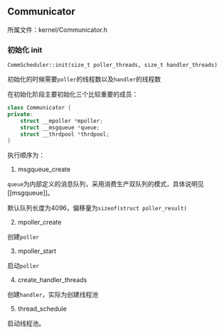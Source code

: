 ## Communicator

所属文件：kernel/Communicator.h

### 初始化 init

`CommScheduler::init(size_t poller_threads, size_t handler_threads)`

初始化的时候需要`poller`的线程数以及`handler`的线程数

在初始化阶段主要初始化三个比较重要的成员：

```c++
class Communicator {	
private:
	struct __mpoller *mpoller;
	struct __msgqueue *queue;
	struct __thrdpool *thrdpool;
}
```

执行顺序为：

1. msgqueue_create

`queue`为内部定义的消息队列，采用消费生产双队列的模式，具体说明见[[msgqueue]]。

默认队列长度为4096，偏移量为`sizeof(struct poller_result)`

2. mpoller_create

创建`poller`

3. mpoller_start

启动`poller`

4. create_handler_threads

创建`handler`，实际为创建线程池

5. thread_schedule

启动线程池。